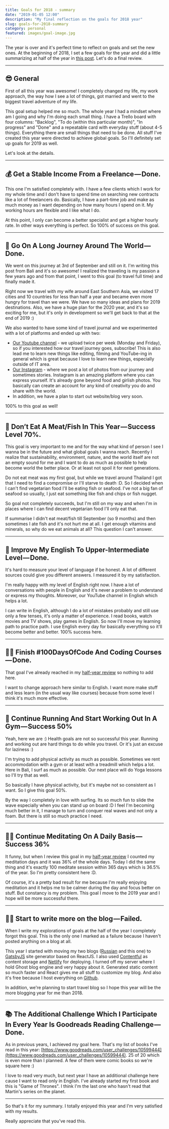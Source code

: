 ```yaml
---
title: Goals for 2018 - summary
date: "2019-01-05 12:00"
description: "My final reflection on the goals for 2018 year"
slug: goals-for-2018-summary
category: personal
featured: images/goal-image.jpg
---
```


The year is over and it's perfect time to reflect on goals and set the new ones.
At the beginning of 2018, I set a few goals for the year and did a little summarizing at half of the year in [this post](https://dpashutskii.com/goals-for-2018-50/). Let's do a final review.

---

## 😎 General

First of all this year was awesome! I completely changed my life, my work approach, the way how I see a lot of things, got married and went to the biggest travel adventure of my life.

This goal setup helped me so much. The whole year I had a mindset where am I going and why I'm doing each small thing. I have a Trello board with four columns: "Backlog", "To do (within this particular month)", "In progress" and "Done" and a repeatable card with everyday stuff (about 4-5 things). Everything there are small things that need to be done. All stuff I've created this year were directed to achieve global goals. So I'll definitely set up goals for 2019 as well.

Let's look at the details.

---

## 💰 Get a Stable Income From a Freelance — Done.

This one I'm satisfied completely with. I have a few clients which I work for my whole time and I don't have to spend time on searching new contracts like a lot of freelancers do. Basically, I have a part-time job and make as much money as I want depending on how many hours I spend on it. My working hours are flexible and I like what I do.

At this point, I only can become a better specialist and get a higher hourly rate. In other ways everything is perfect. So 100% of success on this goal.

---

## 🧳 Go On A Long Journey Around The World — Done.

We went on this journey at 3rd of September and still on it. I'm writing this post from Bali and it's so awesome! I realized the traveling is my passion a few years ago and from that point, I went to this goal (to travel full time) and finally made it.

Right now we travel with my wife around East Southern Asia, we visited 17 cities and 10 countries for less than half a year and became even more hungry for travel than we were. We have so many ideas and plans for 2019 destinations. Also, we have a huge plan for the 2020 year, and it's so exciting for me, but it's only in development so we'll get back to that at the end of 2019 :)

We also wanted to have some kind of travel journal and we experimented with a lot of platforms and ended up with two:

- [Our Youtube channel](https://www.youtube.com/channel/UCtZd4Chy6nqjX1X06ypzEgw) - we upload twice per week (Monday and Friday), so if you interested how our travel journey goes, subscribe! This is also lead me to learn new things like editing, filming and YouTube-ing in general which is great because I love to learn new things, especially outside of IT area.
- [Our Instagram](https://www.instagram.com/d_pashutskii/) - where we post a lot of photos from our journey and sometimes stories. Instagram is an amazing platform where you can express yourself. It's already gone beyond food and girlish photos. You basically can create an account for any kind of creativity you do and share with the world.
- In addition, we have a plan to start out website/blog very soon.

100% to this goal as well!

---

## 🍅 Don’t Eat A Meat/Fish In This Year — Success Level 70%.

This goal is very important to me and for the way what kind of person I see I wanna be in the future and what global goals I wanna reach. Recently I realize that sustainability, environment, nature, and the world itself are not an empty sound for me and I want to do as much as possible to help become world the better place. Or at least not spoil it for next generations.

Do not eat meat was my first goal, but while we travel around Thailand I got that I need to find a compromise or I'll starve to death :D. So I decided when I can't find vegetarian food I'll be eating fish or seafood. I've not a big fan of seafood so usually, I just eat something like fish and chips or fish nugget.

So goal not completely succeeds, but I'm still on my way and when I'm in places where I can find decent vegetarian food I'll only eat that.

If summarise I didn't eat meat/fish till September (so 9 months) and then sometimes I ate fish and it's not hurt me at all. I get enough vitamins and minerals, so why do we eat animals at all? This question I can't answer.

---

## 🏴󠁧󠁢󠁥󠁮󠁧󠁿 Improve My English To Upper-Intermediate Level — Done.

It's hard to measure your level of language if be honest. A lot of different sources could give you different answers. I measured it by my satisfaction.

I'm really happy with my level of English right now. I have a lot of conversations with people in English and it's never a problem to understand or express my thoughts. Moreover, our YouTube channel in English which helps a lot.

I can write in English, although I do a lot of mistakes probably and still use only a few tenses, it's only a matter of experience. I read books, watch movies and TV shows, play games in English. So now I'll move my learning path to practice path. I use English every day for basically everything so it'll become better and better.
100% success here.

---

## 👨‍💻 Finish #100DaysOfCode And Coding Courses — Done.

That goal I've already reached in my [half-year review](https://dpashutskii.com/goals-for-2018-50/#finish-100daysofcode-and-coding-coursessuccess-100) so nothing to add here.

I want to change approach here similar to English. I want more make stuff and less learn (in the usual way like courses) because from some level I think it's much more effective.

---

## 🏃 Continue Running And Start Working Out In A Gym — Success 50%

Yeah, here we are :) Health goals are not so successful this year. Running and working out are hard things to do while you travel. Or it's just an excuse for laziness :)

I'm trying to add physical activity as much as possible. Sometimes we rent accommodation with a gym or at least with a treadmill which helps a lot. Here in Bali, I surf as much as possible. Our next place will do Yoga lessons so I'll try that as well.

So basically I have physical activity, but it's maybe not so consistent as I want. So I give this goal 50%.

By the way I completely in love with surfing. Its so much fun to slide the wave especially when you can stand up on board :D I feel I'm becoming much better in it, I manage to turn and conquer real waves and not only a foam. But there is still so much practice I need.

---

## 🧘‍♂️ Continue Meditating On A Daily Basis — Success 36%

It funny, but when I review this goal in my [half-year review](https://dpashutskii.com/goals-for-2018-50/#continue-meditating-on-a-daily-basissuccess-36) I counted my meditation days and it was 36% of the whole days.
Today I did the same thing and it's exactly 100 meditate session within 365 days which is 36.5% of the year. So I'm pretty consistent here :D.

Of course, it's a pretty bad result for me because I'm really enjoying meditation and it helps me to be calmer during the day and focus better on stuff. But constancy is my problem. This goal I move to the 2019 year and I hope will be more successful there.

---

## 🧘‍♂️ Start to write more on the blog — Failed.

When I write my explorations of goals at the half of the year I completely forgot this goal. This is the only one I marked as a failure because I haven't posted anything on a blog at all.

This year I started with moving my two blogs ([Russian](https://ru.dpashutskii.com/) and this one) to [GatsbyJS](https://www.gatsbyjs.org/) site generator based on ReactJS. I also used [Contentful](https://www.contentful.com/) as content storage and [Netlify](https://www.netlify.com/) for deploying. I turned off my server where I hold Ghost blog engine and very happy about it. Generated static content so much faster and React gives me all stuff to customize my blog. And also it's free because I host everything on [Github](https://github.com/guar47/dpashutskii.com).

In addition, we're planning to start travel blog so I hope this year will be the more blogging year for me than 2018.

---

## 📚 The Additional Challenge Which I Participate In Every Year Is Goodreads Reading Challenge — Done.

As in previous years, I achieved my goal here.
That's my list of books I've read in this year: [https://www.goodreads.com/user_challenges/10599444](https://www.goodreads.com/user_challenges/10599444). 25 of 20 which is even more than I planned. A few of them were comic books so we're square here :)

I love to read very much, but next year I have an additional challenge here cause I want to read only in English. I've already started my first book and this is "Game of Thrones". I think I'm the last one who hasn't read that Martin's series on the planet.

---

So that's it for my summary. I totally enjoyed this year and I'm very satisfied with my results.

Really appreciate that you’ve read this.
